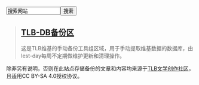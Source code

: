 <div id="search-top-box" class="form-search">
    <form id="search-top-box-form" action="dummy" class="input-append">
        <input id="search-top-box-input" class="text search-query" type="text" size="15" name="query" value="搜索网站" onfocus="if(YAHOO.util.Dom.hasClass(this, 'empty')){YAHOO.util.Dom.removeClass(this,'empty'); this.value='';}"><input class="button btn" type="submit" name="search" value="搜索">
    </form>
</div>

> [TLB-DB备份区](https://github.com/lest-day/lest-day.github.io/tree/main/TLB-DB)
> ---
> 这是TLB维基的手动备份工具组区域，用于手动提取维基数据的数据库，由lest-day每周不定期做维护更新和清理操作。

除非另有说明，否则在此站点存储备份的文章和内容均来源于[TLB文学创作社区](https://timeline-bookstore.wikidot.com/)，且适用CC BY-SA 4.0授权协议。
